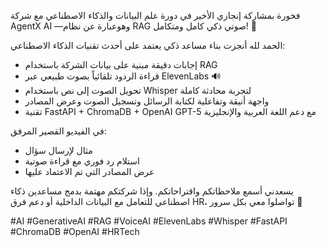 فخورة بمشاركة إنجازي الأخير في دورة علم البيانات والذكاء الاصطناعي مع شركة AgentX AI —وهوعبارة عن نظام RAG صوتي ذكي كامل ومتكامل! 🎯

الحمد لله أنجزت بناء مساعد ذكي يعتمد على أحدث تقنيات الذكاء الاصطناعي:
- إجابات دقيقة مبنية على بيانات الشركة باستخدام RAG
- قراءة الردود تلقائياً بصوت طبيعي عبر ElevenLabs 🔊
- تحويل الصوت إلى نص باستخدام Whisper لتجربة محادثة كاملة
- واجهة أنيقة وتفاعلية لكتابة الرسائل وتسجيل الصوت وعرض المصادر
- تقنية FastAPI + ChromaDB + OpenAI GPT-5 مع دعم اللغة العربية والإنجليزية

في الفيديو القصير المرفق:
- مثال لإرسال سؤال
- استلام رد فوري مع قراءة صوتية
- عرض المصادر التي تم الاعتماد عليها

يسعدني أسمع ملاحظاتكم واقتراحاتكم.
وإذا شركتكم مهتمة بدمج مساعدين ذكاء اصطناعي للتعامل مع البيانات الداخلية أو دعم فرق HR، تواصلوا معي بكل سرور 🙌

#AI #GenerativeAI #RAG #VoiceAI #ElevenLabs #Whisper #FastAPI #ChromaDB #OpenAI #HRTech